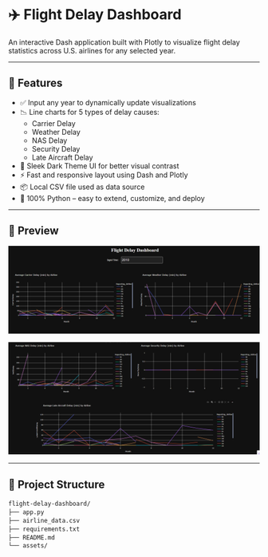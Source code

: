 # ✈️ Flight Delay Dashboard

An interactive Dash application built with Plotly to visualize flight delay statistics across U.S. airlines for any selected year.

---

## 🚀 Features

- ✅ Input any year to dynamically update visualizations
- 📉 Line charts for 5 types of delay causes:
  - Carrier Delay
  - Weather Delay
  - NAS Delay
  - Security Delay
  - Late Aircraft Delay
- 🌙 Sleek Dark Theme UI for better visual contrast
- ⚡ Fast and responsive layout using Dash and Plotly
- 📦 Local CSV file used as data source
- 🐍 100% Python – easy to extend, customize, and deploy

---

## 📸 Preview

![Dashboard Screenshot](assets/screenshot.png)

![Delay Breakdown](assets/screenshot2.png)

---

## 📁 Project Structure

```bash
flight-delay-dashboard/
├── app.py
├── airline_data.csv
├── requirements.txt
├── README.md
└── assets/



